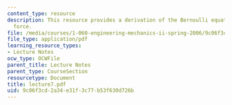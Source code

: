 ```yaml
---
content_type: resource
description: This resource provides a derivation of the Bernoulli equation, and pressure
  force.
file: /media/courses/1-060-engineering-mechanics-ii-spring-2006/9c06f3cd2a34e31f3c77b53f630d726b_lecture7.pdf
file_type: application/pdf
learning_resource_types:
- Lecture Notes
ocw_type: OCWFile
parent_title: Lecture Notes
parent_type: CourseSection
resourcetype: Document
title: lecture7.pdf
uid: 9c06f3cd-2a34-e31f-3c77-b53f630d726b
---
```


